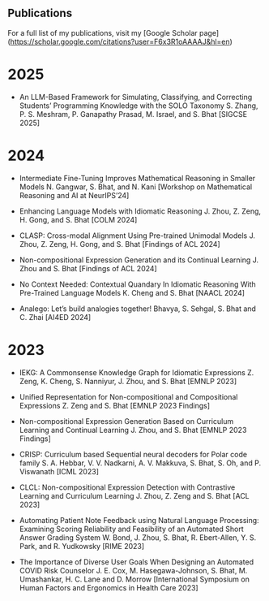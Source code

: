 

## Publications

For a full list of my publications, visit my [Google Scholar page] (https://scholar.google.com/citations?user=F6x3R1oAAAAJ&hl=en)

# 2025

- An LLM-Based Framework for Simulating, Classifying, and Correcting Students’ Programming Knowledge with the SOLO Taxonomy
  S. Zhang, P. S. Meshram, P. Ganapathy Prasad, M. Israel, and S. Bhat
  [SIGCSE 2025]

# 2024

- Intermediate Fine-Tuning Improves Mathematical Reasoning in Smaller Models
N. Gangwar, S. Bhat, and N. Kani
[Workshop on Mathematical Reasoning and AI at NeurIPS’24]

- Enhancing Language Models with Idiomatic Reasoning
J. Zhou, Z. Zeng, H. Gong, and S. Bhat
[COLM 2024]

- CLASP: Cross-modal Alignment Using Pre-trained Unimodal Models
J. Zhou, Z. Zeng, H. Gong, and S. Bhat
[Findings of ACL 2024]

- Non-compositional Expression Generation and its Continual Learning
J. Zhou and S. Bhat
[Findings of ACL 2024]

- No Context Needed: Contextual Quandary In Idiomatic Reasoning With Pre-Trained Language Models
K. Cheng and S. Bhat
[NAACL 2024]

- Analego: Let’s build analogies together!
Bhavya, S. Sehgal, S. Bhat and C. Zhai
[AI4ED 2024]

# 2023

- IEKG: A Commonsense Knowledge Graph for Idiomatic Expressions
Z. Zeng, K. Cheng, S. Nanniyur, J. Zhou, and S. Bhat
[EMNLP 2023]

- Unified Representation for Non-compositional and Compositional Expressions
Z. Zeng and  S. Bhat
[EMNLP 2023 Findings]

- Non-compositional Expression Generation Based on Curriculum Learning and Continual Learning
J. Zhou, and  S. Bhat
[EMNLP 2023 Findings]

- CRISP: Curriculum based Sequential neural decoders for Polar code family
S. A. Hebbar, V. V. Nadkarni, A. V. Makkuva, S. Bhat, S. Oh, and  P. Viswanath
[ICML 2023]

- CLCL: Non-compositional Expression Detection with Contrastive Learning and Curriculum Learning
J. Zhou, Z. Zeng and S. Bhat
[ACL 2023]

- Automating Patient Note Feedback using Natural Language Processing: Examining Scoring Reliability and Feasibility of an Automated Short Answer Grading System
W. Bond, J. Zhou, S. Bhat, R. Ebert-Allen, Y. S. Park, and R. Yudkowsky
[RIME 2023]

- The Importance of Diverse User Goals When Designing an Automated COVID Risk Counselor
J. E. Cox, M. Hasegawa-Johnson, S. Bhat, M. Umashankar, H. C. Lane and D. Morrow
[International Symposium on Human Factors and Ergonomics in Health Care 2023]
